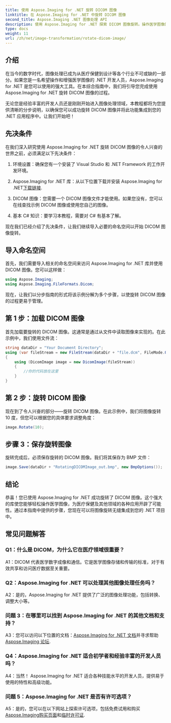 ```yaml
---
title: 使用 Aspose.Imaging for .NET 旋转 DICOM 图像
linktitle: 在 Aspose.Imaging for .NET 中旋转 DICOM 图像
second_title: Aspose.Imaging .NET 图像处理 API
description: 使用 Aspose.Imaging for .NET 探索 DICOM 图像旋转。操作医学图像的分步指南。
type: docs
weight: 11
url: /zh/net/image-transformation/rotate-dicom-image/
---
```

## 介绍

在当今的数字时代，图像处理已成为从医疗保健到设计等各个行业不可或缺的一部分。如果您是一名希望操作和增强医学图像的 .NET 开发人员，Aspose.Imaging for .NET 是您可以使用的强大工具。在本综合指南中，我们将引导您完成使用 Aspose.Imaging for .NET 旋转 DICOM 图像的过程。

无论您是经验丰富的开发人员还是刚刚开始进入图像处理领域，本教程都将为您提供清晰的分步说明，以确保您可以成功旋转 DICOM 图像并将此功能集成到您的 .NET 应用程序中。让我们开始吧！

## 先决条件

在我们深入研究使用 Aspose.Imaging for .NET 旋转 DICOM 图像的令人兴奋的世界之前，必须满足以下先决条件：

1. 环境设置：确保您有一个安装了 Visual Studio 和 .NET Framework 的工作开发环境。

2.  Aspose.Imaging for .NET 库：从以下位置下载并安装 Aspose.Imaging for .NET[下载链接](https://releases.aspose.com/imaging/net/).

3. DICOM 图像：您需要一个 DICOM 图像文件才能使用。如果您没有，您可以在线查找示例 DICOM 图像或使用您自己的图像。

4. 基本 C# 知识：要学习本教程，需要对 C# 有基本了解。

现在我们已经介绍了先决条件，让我们继续导入必要的命名空间以开始 DICOM 图像旋转。

## 导入命名空间

首先，我们需要导入相关的命名空间来访问 Aspose.Imaging for .NET 库并使用 DICOM 图像。您可以这样做：

```csharp
using Aspose.Imaging;
using Aspose.Imaging.FileFormats.Dicom;
```

现在，让我们以分步指南的形式将该示例分解为多个步骤，以使旋转 DICOM 图像的过程更易于管理。

## 第 1 步：加载 DICOM 图像

首先加载要旋转的 DICOM 图像。这通常是通过从文件中读取图像来实现的。在此示例中，我们使用文件流：

```csharp
string dataDir = "Your Document Directory";
using (var fileStream = new FileStream(dataDir + "file.dcm", FileMode.Open, FileAccess.Read))
{
    using (DicomImage image = new DicomImage(fileStream))
    {
        //你的代码放在这里
    }
}
```

## 第 2 步：旋转 DICOM 图像

现在到了令人兴奋的部分——旋转 DICOM 图像。在此示例中，我们将图像旋转 10 度，但您可以根据您的具体要求调整角度：

```csharp
image.Rotate(10);
```

## 步骤 3：保存旋转图像

旋转完成后，必须保存旋转的 DICOM 图像。我们将其保存为 BMP 文件：

```csharp
image.Save(dataDir + "RotatingDICOMImage_out.bmp", new BmpOptions());
```

## 结论

恭喜！您已使用 Aspose.Imaging for .NET 成功旋转了 DICOM 图像。这个强大的库使您能够轻松操作医学图像，为医疗保健及其他领域的各种应用开辟了可能性。通过本指南中提供的步骤，您现在可以将图像旋转无缝集成到您的 .NET 项目中。

## 常见问题解答

### Q1：什么是 DICOM，为什么它在医疗领域很重要？

A1：DICOM 代表医学数字成像和通信。它是医学图像存储和传输的标准，对于有效共享和访问医疗数据至关重要。

### Q2：Aspose.Imaging for .NET 可以处理其他图像处理任务吗？

A2：是的，Aspose.Imaging for .NET 提供了广泛的图像处理功能，包括转换、调整大小等。

### 问题 3：在哪里可以找到 Aspose.Imaging for .NET 的其他文档和支持？

 A3：您可以访问以下位置的文档：[Aspose.Imaging for .NET 文档](https://reference.aspose.com/imaging/net/)并寻求帮助[Aspose.Imaging 论坛](https://forum.aspose.com/).

### Q4：Aspose.Imaging for .NET 适合初学者和经验丰富的开发人员吗？

A4：当然！ Aspose.Imaging for .NET 适合各种技能水平的开发人员，提供易于使用的特性和高级功能。

### 问题 5：Aspose.Imaging for .NET 是否有许可选项？

 A5：是的，您可以在以下网站上探索许可选项，包括免费试用和购买[Aspose.Imaging购买页面](https://purchase.aspose.com/buy)和[临时许可证](https://purchase.aspose.com/temporary-license/).